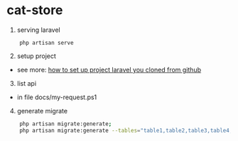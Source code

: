# cat-store

1. serving laravel
```shell
    php artisan serve
```

2. setup project 

- see more: [how to set up project laravel you cloned from github](https://anh0701.github.io/blogs/post/setup-laravel)

3. list api
- in file docs/my-request.ps1

4. generate migrate

```sh
    php artisan migrate:generate;
    php artisan migrate:generate --tables="table1,table2,table3,table4,table5";
```